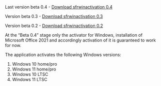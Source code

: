 Last version beta 0.4 - [Download sfrwinactivation 0.4](https://github.com/FoxesRipper/sfrwinactivation/releases/download/sfrwinactivation/sfrwinactivation.exe)

Version beta 0.3 - [Download sfrwinactivation 0.3](https://github.com/FoxesRipper/sfrwinactivation/releases/download/sfrwinactivation-0.3-beta/sfrwinactivation.exe)

Version beta 0.2 - [Download sfrwinactivation 0.2](https://github.com/FoxesRipper/sfrwinactivation/releases/download/sfrwinactivation-0.2-beta/sfrwinactivation.exe)


At the “Beta 0.4” stage only the activator for Windows, installation of Microsoft Office 2021 and accordingly activation of it is guaranteed to work for now.

The application activates the following Windows versions:
1. Windows 10 home/pro
2. Windows 11 home/pro
3. Windows 10 LTSC
4. Windows 11 LTSC
